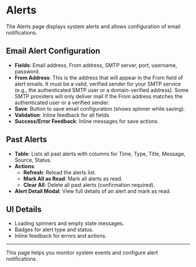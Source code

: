 # Alerts

The Alerts page displays system alerts and allows configuration of email notifications.

## Email Alert Configuration
- **Fields**: Email address, From address, SMTP server, port, username, password.
- **From Address**: This is the address that will appear in the From field of alert emails. It must be a valid, verified sender for your SMTP service (e.g., the authenticated SMTP user or a domain-verified address). Some SMTP providers will only deliver mail if the From address matches the authenticated user or a verified sender.
- **Save**: Button to save email configuration (shows spinner while saving).
- **Validation**: Inline feedback for all fields.
- **Success/Error Feedback**: Inline messages for save actions.

## Past Alerts
- **Table**: Lists all past alerts with columns for Time, Type, Title, Message, Source, Status.
- **Actions**:
  - **Refresh**: Reload the alerts list.
  - **Mark All as Read**: Mark all alerts as read.
  - **Clear All**: Delete all past alerts (confirmation required).
- **Alert Detail Modal**: View full details of an alert and mark as read.

## UI Details
- Loading spinners and empty state messages.
- Badges for alert type and status.
- Inline feedback for errors and actions.

---

This page helps you monitor system events and configure alert notifications. 